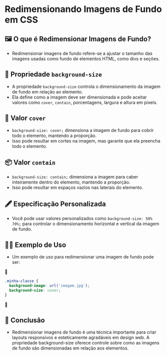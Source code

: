 # Redimensionando Imagens de Fundo em CSS

## 🖼️ O que é Redimensionar Imagens de Fundo?
- Redimensionar imagens de fundo refere-se a ajustar o tamanho das imagens usadas como fundo de elementos HTML, como divs e seções.

## 🧩 Propriedade `background-size`
- A propriedade `background-size` controla o dimensionamento da imagem de fundo em relação ao elemento.
- Ela define como a imagem deve ser dimensionada e pode aceitar valores como `cover`, `contain`, porcentagens, largura e altura em pixels.

## 📏 Valor `cover`
- `background-size: cover;` dimensiona a imagem de fundo para cobrir todo o elemento, mantendo a proporção.
- Isso pode resultar em cortes na imagem, mas garante que ela preencha todo o elemento.

## 📦 Valor `contain`
- `background-size: contain;` dimensiona a imagem para caber inteiramente dentro do elemento, mantendo a proporção.
- Isso pode resultar em espaços vazios nas laterais do elemento.

## 🖋️ Especificação Personalizada
- Você pode usar valores personalizados como `background-size: 50% 70%;` para controlar o dimensionamento horizontal e vertical da imagem de fundo.

## 👩‍🏫 Exemplo de Uso
- Um exemplo de uso para redimensionar uma imagem de fundo pode ser:

📌

  ```css
  .minha-classe {
    background-image: url('imagem.jpg');
    background-size: cover;
  }
   ```

📌

## 🏁 Conclusão
- Redimensionar imagens de fundo é uma técnica importante para criar layouts responsivos e esteticamente agradáveis em design web.
A propriedade background-size oferece controle sobre como as imagens de fundo são dimensionadas em relação aos elementos.
